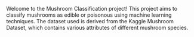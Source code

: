 Welcome to the Mushroom Classification project! This project aims to classify mushrooms as edible or poisonous using machine learning techniques. The dataset used is derived from the Kaggle Mushroom Dataset, which contains various attributes of different mushroom species.
